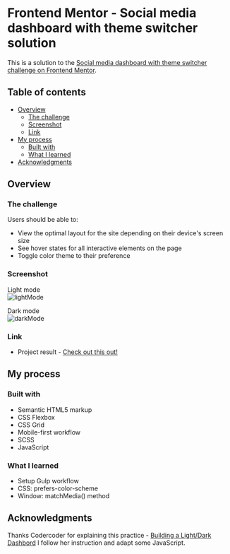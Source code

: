 # Frontend Mentor - Social media dashboard with theme switcher solution

This is a solution to the [Social media dashboard with theme switcher challenge on Frontend Mentor](https://www.frontendmentor.io/challenges/social-media-dashboard-with-theme-switcher-6oY8ozp_H). 

## Table of contents

- [Overview](#overview)
  - [The challenge](#the-challenge)
  - [Screenshot](#screenshot)
  - [Link](#link)
- [My process](#my-process)
  - [Built with](#built-with)
  - [What I learned](#what-i-learned)
- [Acknowledgments](#acknowledgments)

## Overview

### The challenge

Users should be able to:

- View the optimal layout for the site depending on their device's screen size
- See hover states for all interactive elements on the page
- Toggle color theme to their preference

### Screenshot
Light mode \
  ![lightMode](https://github.com/peiyi-c/dark-light-toggle-dashboard/assets/73789013/001c7e1a-0055-47bd-a9e3-c9d51a10f698)

Dark mode \
![darkMode](https://github.com/peiyi-c/dark-light-toggle-dashboard/assets/73789013/6217541f-8645-4cc6-9dd9-ac4f339487eb)

### Link

- Project result - [Check out this out!](https://grandiose-hearing.surge.sh/)
  
## My process

### Built with

- Semantic HTML5 markup
- CSS Flexbox
- CSS Grid
- Mobile-first workflow
- SCSS
- JavaScript

### What I learned

- Setup Gulp workflow
- CSS: prefers-color-scheme
- Window: matchMedia() method

## Acknowledgments

Thanks Codercoder for explaining this practice - [Building a Light/Dark Dashbord](https://www.youtube.com/playlist?list=PLUWqFDiirlsu5az5EIyxe8ZddyNO_kDuP) I follow her instruction and adapt some JavaScript.

